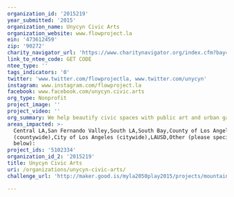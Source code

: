 ```yaml
---
organization_id: '2015219'
year_submitted: '2015'
organization_name: Unycyn Civic Arts
organization_website: www.flowproject.la
ein: '473612459'
zip: '90272'
charity_navigator_url: 'https://www.charitynavigator.org/index.cfm?bay=search.profile&ein=473612459'
link_to_ntee_code: GET CODE
ntee_type: ''
tags_indicators: '0'
twitter: 'www.twitter.com/flowprojectla, www.twitter.com/unycyn'
instagram: www.instagram.com/flowproject.la
facebook: www.facebook.com/unycyn.civic.arts
org_type: Nonprofit
project_image: ''
project_video: ''
org_summary: We help beautify civic spaces with public art and urban gardens.
areas_impacted: >-
  Central LA,San Fernando Valley,South LA,South Bay,County of Los Angeles
  (countywide),City of Los Angeles (citywide),LAUSD,Other (please specify
  below):
project_ids: '5102334'
organization_id_2: '2015219'
title: Unycyn Civic Arts
uri: /organizations/unycyn-civic-arts/
challenge_url: 'http://maker.good.is/myla2050play2015/projects/mountainstosea.html'

---
```

